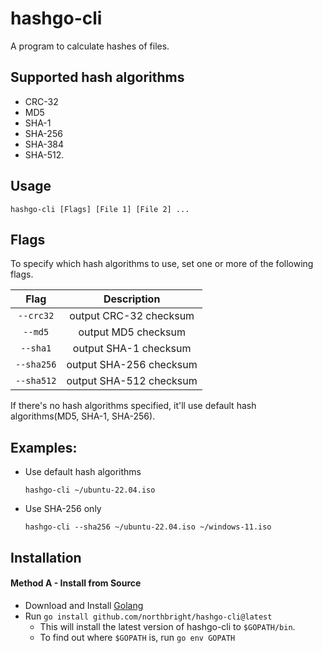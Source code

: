 # hashgo-cli

A program to calculate hashes of files.

## Supported hash algorithms
* CRC-32
* MD5
* SHA-1
* SHA-256
* SHA-384
* SHA-512.

## Usage
```
hashgo-cli [Flags] [File 1] [File 2] ...
```

## Flags
To specify which hash algorithms to use, set one or more of the following flags.

| Flag | Description |
| :--: | :--: |
| `--crc32` | output CRC-32 checksum |
| `--md5` | output MD5 checksum |
| `--sha1` | output SHA-1 checksum |
| `--sha256` | output SHA-256 checksum |
| `--sha512` | output SHA-512 checksum |

If there's no hash algorithms specified, it'll use default hash algorithms(MD5, SHA-1, SHA-256).

## Examples:
* Use default hash algorithms

  ```
  hashgo-cli ~/ubuntu-22.04.iso
  ```

* Use SHA-256 only

  ```
  hashgo-cli --sha256 ~/ubuntu-22.04.iso ~/windows-11.iso
  ```

## Installation
#### Method A - Install from Source
* Download and Install [Golang](https://go.dev/doc/install)
* Run `go install github.com/northbright/hashgo-cli@latest`
  * This will install the latest version of hashgo-cli to `$GOPATH/bin`.
  * To find out where `$GOPATH` is, run `go env GOPATH`


